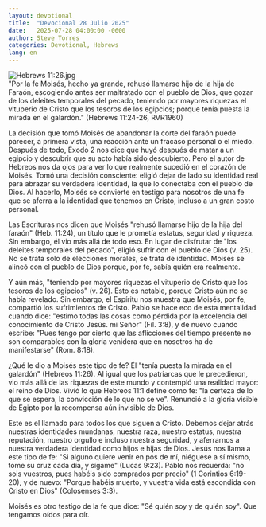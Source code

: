 ```yaml
---
layout: devotional
title:  "Devocional 28 Julio 2025"
date:   2025-07-28 04:00:00 -0600
author: Steve Torres
categories: Devotional, Hebrews
lang: en
---
```

<img src="https://sitemedia.esteeb.com/file/esteebcomsitemedia/devotional_images/Hebrews/ES-Heb-11_26.jpg?raw=true" alt="Hebrews 11:26.jpg" style="max-width: 100%; height: auto;">

<div class="scripture">
  "Por la fe Moisés, hecho ya grande, rehusó llamarse hijo de la hija de Faraón, escogiendo antes ser maltratado con el pueblo de Dios, que gozar de los deleites temporales del pecado, teniendo por mayores riquezas el vituperio de Cristo que los tesoros de los egipcios; porque tenía puesta la mirada en el galardón." (Hebrews 11:24-26, RVR1960)
</div>

La decisión que tomó Moisés de abandonar la corte del faraón puede parecer, a primera vista, una reacción ante un fracaso personal o el miedo. Después de todo, Éxodo 2 nos dice que huyó después de matar a un egipcio y descubrir que su acto había sido descubierto. Pero el autor de Hebreos nos da ojos para ver lo que realmente sucedió en el corazón de Moisés. Tomó una decisión consciente: eligió dejar de lado su identidad real para abrazar su verdadera identidad, la que lo conectaba con el pueblo de Dios. Al hacerlo, Moisés se convierte en testigo para nosotros de una fe que se aferra a la identidad que tenemos en Cristo, incluso a un gran costo personal.

Las Escrituras nos dicen que Moisés "rehusó llamarse  hijo de la hija del faraón" (Heb. 11:24), un título que le prometía estatus, seguridad y riqueza. Sin embargo, él vio más allá de todo eso. En lugar de disfrutar de "los deleites temporales del pecado", eligió sufrir con el pueblo de Dios (v. 25). No se trata solo de elecciones morales, se trata de identidad. Moisés se alineó con el pueblo de Dios porque, por fe, sabía quién era realmente.

Y aún más, "teniendo por mayores riquezas el vituperio de Cristo que los tesoros de los egipcios" (v. 26). Esto es notable, porque Cristo aún no se había revelado. Sin embargo, el Espíritu nos muestra que Moisés, por fe, compartió los sufrimientos de Cristo. Pablo se hace eco de esta mentalidad cuando dice: "estimo todas las cosas como pérdida por la excelencia del conocimiento de Cristo Jesús. mi Señor" (Fil. 3:8), y de nuevo cuando escribe: "Pues tengo por cierto que las aflicciones del tiempo presente no son comparables con la gloria venidera que en nosotros ha de manifestarse" (Rom. 8:18).

¿Qué le dio a Moisés este tipo de fe? Él "tenía puesta la mirada en el galardón" (Hebreos 11:26). Al igual que los patriarcas que le precedieron, vio más allá de las riquezas de este mundo y contempló una realidad mayor: el reino de Dios. Vivió lo que Hebreos 11:1 define como fe: "la certeza de lo que se espera, la convicción de lo que no se ve". Renunció a la gloria visible de Egipto por la recompensa aún invisible de Dios. 

Este es el llamado para todos los que siguen a Cristo. Debemos dejar atrás nuestras identidades mundanas, nuestra raza, nuestro estatus, nuestra reputación, nuestro orgullo e incluso nuestra seguridad, y aferrarnos a nuestra verdadera identidad como hijos e hijas de Dios. Jesús nos llama a este tipo de fe: "Si alguno quiere venir en pos de mí, niéguese a sí mismo, tome su cruz cada día, y sígame" (Lucas 9:23). Pablo nos recuerda: "no sois vuestros, pues habéis sido comprados por precio" (1 Corintios 6:19-20), y de nuevo: "Porque habéis muerto, y vuestra vida está escondida con Cristo en Dios" (Colosenses 3:3).

Moisés es otro testigo de la fe que dice: "Sé quién soy y de quién soy". Que tengamos oídos para oír.
